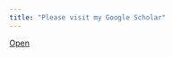 ```yaml
---
title: "Please visit my Google Scholar"
---
```

[Open](https://scholar.google.com.br/citations?user=CiWKAZUAAAAJ&hl)